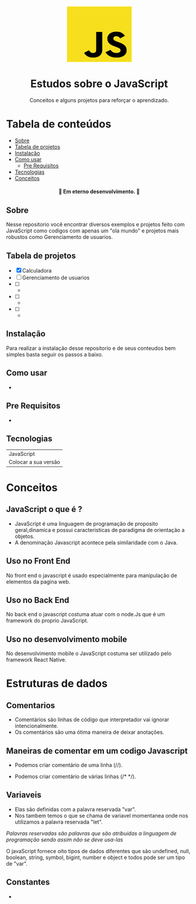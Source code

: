 <p align="center">
  <a href="https://unform.dev">
    <img src="img/Logo.png" height="150" width="175" alt="Unform" />
  </a>
</p>
<h1 align="center">Estudos sobre o JavaScript</h1> 

<p align="center">Conceitos e alguns projetos para reforçar o aprendizado.</p>

Tabela de conteúdos
=================
<!--ts-->
   * [Sobre](#Sobre)
   * [Tabela de projetos](#tabela-de-projetos)
   * [Instalação](#Instalação)
   * [Como usar](#como-usar)
      * [Pre Requisitos](#pre-requisitos)
   * [Tecnologias](#tecnologias)
   * [Conceitos](#conceitos)
<!--te-->

<h4 align="center"> 
  🚧  Em eterno desenvolvimento.  🚧
</h4>

## Sobre

Nesse repositorio você encontrar diversos exemplos e projetos feito com JavaScript como codigos com apenas um "ola mundo" e projetos mais robustos como Gerenciamento de usuarios.

## Tabela de projetos

- [x] Calculadora
- [ ] Gerenciamento de usuarios
- [ ] -
- [ ] -
- [ ] -

## Instalação

Para realizar a instalação desse repositorio e de seus conteudos bem simples basta seguir os passos a baixo.

## Como usar

-

## Pre Requisitos

-

## Tecnologias

<table>
    <tr>
    <td>JavaScript</td>
    </tr>
    <tr>
    <td>Colocar a sua versão</td>
    </tr>
</table>


# Conceitos

## JavaScript o que é ?

+ JavaScript é uma linguagem de programação de proposito geral,dinamica e possui caracteristicas de paradigma de orientação a objetos.
+ A denominação Javascript acontece pela similaridade com o Java.

## Uso no Front End

 No front end o javascript é usado especialmente para manipulação de elementos da pagina web.

## Uso no Back End

No back end o javascript costuma atuar com o node.Js que é um framework do proprio JavaScript.

## Uso no desenvolvimento mobile

No desenvolvimento mobile o JavaScript costuma ser utilizado pelo framework React Native.

# Estruturas de dados

## Comentarios 

+ Comentários são linhas de código que interpretador vai ignorar intencionalmente. 
+ Os comentários são uma ótima maneira de deixar anotações.

## Maneiras de comentar em um codigo Javascript

+ Podemos criar comentário de uma linha (//).

+ Podemos criar comentário de várias linhas (/* */).

## Variaveis

+ Elas são definidas com a palavra reservada "var".
+ Nos tambem temos o que se chama de variavel momentanea onde nos utilizamos a palavra reservada "let".

<i>Palavras reservadas são palavras que são atribuidas a linguagem de programação sendo assim não se deve usa-las</i>

O javaScript fornece oito tipos de dados diferentes que são undefined, null, boolean, string, symbol, bigint, number e object e todos pode ser um tipo de "var".

## Constantes

+